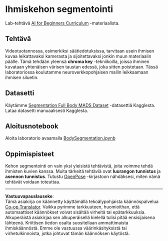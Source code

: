 <!--
CO_OP_TRANSLATOR_METADATA:
{
  "original_hash": "365f0decfe0f47b460bbde8227c5009d",
  "translation_date": "2025-08-28T19:36:28+00:00",
  "source_file": "lessons/4-ComputerVision/12-Segmentation/lab/README.md",
  "language_code": "fi"
}
-->
# Ihmiskehon segmentointi

Lab-tehtävä [AI for Beginners Curriculum](https://github.com/microsoft/ai-for-beginners) -materiaalista.

## Tehtävä

Videotuotannossa, esimerkiksi säätiedotuksissa, tarvitaan usein ihmisen kuvaa leikattavaksi kamerasta ja sijoitettavaksi jonkin muun materiaalin päälle. Tämä tehdään yleensä **chroma key** -tekniikoilla, joissa ihminen kuvataan yhtenäisen värisen taustan edessä, joka sitten poistetaan. Tässä laboratoriossa koulutamme neuroverkkopohjaisen mallin leikkaamaan ihmisen siluetin.

## Datasetti

Käytämme [Segmentation Full Body MADS Dataset](https://www.kaggle.com/datasets/tapakah68/segmentation-full-body-mads-dataset) -datasettiä Kagglesta. Lataa datasetti manuaalisesti Kagglesta.

## Aloitusnotebook

Aloita laboratorio avaamalla [BodySegmentation.ipynb](BodySegmentation.ipynb)

## Oppimispisteet

Kehon segmentointi on vain yksi yleisistä tehtävistä, joita voimme tehdä ihmisten kuvien kanssa. Muita tärkeitä tehtäviä ovat **luurangon tunnistus** ja **asennon tunnistus**. Tutustu [OpenPose](https://github.com/CMU-Perceptual-Computing-Lab/openpose) -kirjastoon nähdäksesi, miten nämä tehtävät voidaan toteuttaa.

---

**Vastuuvapauslauseke**:  
Tämä asiakirja on käännetty käyttämällä tekoälypohjaista käännöspalvelua [Co-op Translator](https://github.com/Azure/co-op-translator). Vaikka pyrimme tarkkuuteen, huomioithan, että automaattiset käännökset voivat sisältää virheitä tai epätarkkuuksia. Alkuperäistä asiakirjaa sen alkuperäisellä kielellä tulisi pitää ensisijaisena lähteenä. Kriittisen tiedon osalta suositellaan ammattimaista ihmiskäännöstä. Emme ole vastuussa väärinkäsityksistä tai virhetulkinnoista, jotka johtuvat tämän käännöksen käytöstä.